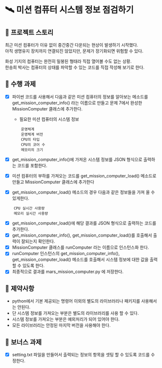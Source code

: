# 🛰️ 미션 컴퓨터 시스템 정보 점검하기

## 📖 프로젝트 스토리
최근 미션 컴퓨터가 이유 없이 중간중간 다운되는 현상이 발생하기 시작했다.  
아직 생명유지 장치까지 연결되진 않았지만, 문제가 장기화되면 위험할 수 있다.  

화성 기지의 컴퓨터는 완전히 밀봉된 형태라 직접 열어볼 수도 없는 상황.  
한송희 박사는 컴퓨터의 상태를 파악할 수 있는 코드를 직접 작성해 보기로 한다.

## 🧰 수행 과제
- [x] 파이썬 코드를 사용해서 다음과 같은 미션 컴퓨터의 정보를 알아보는 메소드를 get_mission_computer_info()  라는 이름으로 만들고 문제 7에서 완성한 MissionComputer 클래스에 추가한다. 

    - 필요한 미션 컴퓨터의 시스템 정보
    ```
        운영체계
        운영체계 버전
        CPU의 타입
        CPU의 코어 수
        메모리의 크기
    ```
- [x] get_mission_computer_info()에 가져온 시스템 정보를 JSON 형식으로 출력하는 코드를 포함한다. 
- [x] 미션 컴퓨터의 부하를 가져오는 코드를 get_mission_computer_load() 메소드로 만들고 MissionComputer 클래스에 추가한다
- [x] get_mission_computer_load() 메소드의 경우 다음과 같은 정보들을 가져 올 수 있게한다. 
```
    CPU 실시간 사용량
    메모리 실시간 사용량 
```
- [x] get_mission_computer_load()에 해당 결과를 JSON 형식으로 출력하는 코드를 추가한다. 
- [x] get_mission_computer_info(), get_mission_computer_load()를 호출해서 출력이 잘되는지 확인한다.  
- [x] MissionComputer 클래스를 runComputer 라는 이름으로 인스턴스화 한다.  
- [x] runComputer 인스턴스의 get_mission_computer_info(), get_mission_computer_load() 메소드를 호출해서 시스템 정보에 대한 값을 출력 할 수 있도록 한다.
- [x] 최종적으로 결과를 mars_mission_computer.py 에 저장한다.

## 🚫 제약사항
- python에서 기본 제공되는 명령어 이외의 별도의 라이브러리나 패키지를 사용해서는 안된다. 
- 단 시스템 정보를 가져오는 부분은 별도의 라이브러리를 사용 할 수 있다. 
- 시스템 정보를 가져오는 부분은 예외처리가 되어 있어야 한다. 
- 모든 라이브러리는 안정된 마지막 버전을 사용해야 한다. 

## 🎁 보너스 과제
- [x] setting.txt 파일을 만들어서 출력되는 정보의 항목을 셋팅 할 수 있도록 코드를 수정한다. 